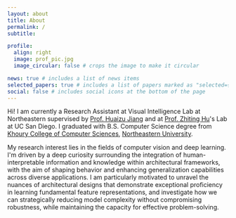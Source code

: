 ```yaml
---
layout: about
title: About
permalink: /
subtitle: 

profile:
  align: right
  image: prof_pic.jpg
  image_circular: false # crops the image to make it circular

news: true # includes a list of news items
selected_papers: true # includes a list of papers marked as "selected={true}"
social: false # includes social icons at the bottom of the page
---
```


Hi! I am currently a Research Assistant at Visual Intelligence Lab at Northeastern supervised by [Prof. Huaizu Jiang](https://jianghz.me/) and at [Prof. Zhiting Hu](http://zhiting.ucsd.edu/index.html)'s Lab at UC San Diego. I graduated with B.S. Computer Science degree from [Khoury College of Computer Sciences](https://www.khoury.northeastern.edu/), [Northeastern University](https://www.northeastern.edu/).

My research interest lies in the fields of computer vision and deep learning. I'm driven by a deep curiosity surrounding the integration of human-interpretable information and knowledge within architectural frameworks, with the aim of shaping behavior and enhancing generalization capabilities across diverse applications. I am particularly motivated to unravel the nuances of architectural designs that demonstrate exceptional proficiency in learning fundamental feature representations, and investigate how we can strategically reducing model complexity without compromising robustness, while maintaining the capacity for effective problem-solving.
